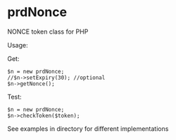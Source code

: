 # prdNonce
NONCE token class for PHP

Usage:

Get:
```
$n = new prdNonce;
//$n->setExpiry(30); //optional
$n->getNonce();
```

Test:
```
$n = new prdNonce;
$n->checkToken($token);
```

See examples in directory for different implementations
